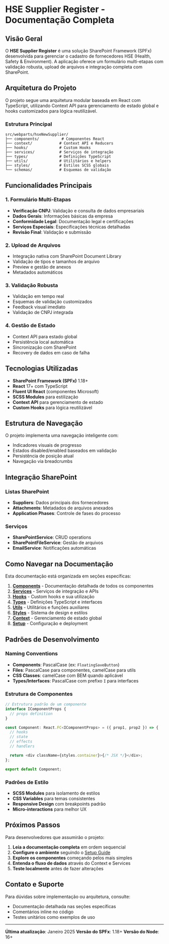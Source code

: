 # HSE Supplier Register - Documentação Completa

## Visão Geral

O **HSE Supplier Register** é uma solução SharePoint Framework (SPFx) desenvolvida para gerenciar o cadastro de fornecedores HSE (Health, Safety & Environment). A aplicação oferece um formulário multi-etapas com validação robusta, upload de arquivos e integração completa com SharePoint.

## Arquitetura do Projeto

O projeto segue uma arquitetura modular baseada em React com TypeScript, utilizando Context API para gerenciamento de estado global e hooks customizados para lógica reutilizável.

### Estrutura Principal

```
src/webparts/hseNewSupplier/
├── components/          # Componentes React
├── context/            # Context API e Reducers
├── hooks/              # Custom Hooks
├── services/           # Serviços de integração
├── types/              # Definições TypeScript
├── utils/              # Utilitários e helpers
├── styles/             # Estilos SCSS globais
└── schemas/            # Esquemas de validação
```

## Funcionalidades Principais

### 1. **Formulário Multi-Etapas**

- **Verificação CNPJ**: Validação e consulta de dados empresariais
- **Dados Gerais**: Informações básicas da empresa
- **Conformidade Legal**: Documentação legal e certificações
- **Serviços Especiais**: Especificações técnicas detalhadas
- **Revisão Final**: Validação e submissão

### 2. **Upload de Arquivos**

- Integração nativa com SharePoint Document Library
- Validação de tipos e tamanhos de arquivo
- Preview e gestão de anexos
- Metadados automáticos

### 3. **Validação Robusta**

- Validação em tempo real
- Esquemas de validação customizados
- Feedback visual imediato
- Validação de CNPJ integrada

### 4. **Gestão de Estado**

- Context API para estado global
- Persistência local automática
- Sincronização com SharePoint
- Recovery de dados em caso de falha

## Tecnologias Utilizadas

- **SharePoint Framework (SPFx)** 1.18+
- **React** 17+ com TypeScript
- **Fluent UI React** (componentes Microsoft)
- **SCSS Modules** para estilização
- **Context API** para gerenciamento de estado
- **Custom Hooks** para lógica reutilizável

## Estrutura de Navegação

O projeto implementa uma navegação inteligente com:

- Indicadores visuais de progresso
- Estados disabled/enabled baseados em validação
- Persistência de posição atual
- Navegação via breadcrumbs

## Integração SharePoint

### Listas SharePoint

- **Suppliers**: Dados principais dos fornecedores
- **Attachments**: Metadados de arquivos anexados
- **Application Phases**: Controle de fases do processo

### Serviços

- **SharePointService**: CRUD operations
- **SharePointFileService**: Gestão de arquivos
- **EmailService**: Notificações automáticas

## Como Navegar na Documentação

Esta documentação está organizada em seções específicas:

1. **[Components](./COMPONENTS.md)** - Documentação detalhada de todos os componentes
2. **[Services](./SERVICES.md)** - Serviços de integração e APIs
3. **[Hooks](./HOOKS.md)** - Custom hooks e sua utilização
4. **[Types](./TYPES.md)** - Definições TypeScript e interfaces
5. **[Utils](./UTILS.md)** - Utilitários e funções auxiliares
6. **[Styles](./STYLES.md)** - Sistema de design e estilos
7. **[Context](./CONTEXT.md)** - Gerenciamento de estado global
8. **[Setup](./SETUP.md)** - Configuração e deployment

## Padrões de Desenvolvimento

### Naming Conventions

- **Components**: PascalCase (ex: `FloatingSaveButton`)
- **Files**: PascalCase para componentes, camelCase para utils
- **CSS Classes**: camelCase com BEM quando aplicável
- **Types/Interfaces**: PascalCase com prefixo `I` para interfaces

### Estrutura de Componentes

```typescript
// Estrutura padrão de um componente
interface IComponentProps {
  // props definition
}

const Component: React.FC<IComponentProps> = ({ prop1, prop2 }) => {
  // hooks
  // state
  // effects
  // handlers

  return <div className={styles.container}>{/* JSX */}</div>;
};

export default Component;
```

### Padrões de Estilo

- **SCSS Modules** para isolamento de estilos
- **CSS Variables** para temas consistentes
- **Responsive Design** com breakpoints padrão
- **Micro-interactions** para melhor UX

## Próximos Passos

Para desenvolvedores que assumirão o projeto:

1. **Leia a documentação completa** em ordem sequencial
2. **Configure o ambiente** seguindo o [Setup Guide](./SETUP.md)
3. **Explore os componentes** começando pelos mais simples
4. **Entenda o fluxo de dados** através do Context e Services
5. **Teste localmente** antes de fazer alterações

## Contato e Suporte

Para dúvidas sobre implementação ou arquitetura, consulte:

- Documentação detalhada nas seções específicas
- Comentários inline no código
- Testes unitários como exemplos de uso

---

**Última atualização**: Janeiro 2025
**Versão do SPFx**: 1.18+
**Versão do Node**: 16+
